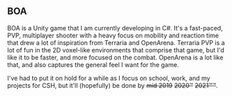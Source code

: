 ## **BOA**

BOA is a Unity game that I am currently developing in C#. It\'s a
fast-paced, PVP, multiplayer shooter with a heavy focus on mobility and
reaction time that drew a lot of inspiration from Terraria and
OpenArena. Terraria PVP is a lot of fun in the 2D voxel-like
environments that comprise that game, but I\'d like it to be faster, and
more focused on the combat. OpenArena is a lot like that, and also
captures the general feel I want for the game.

I\'ve had to put it on hold for a while as I focus on school, work, and
my projects for CSH, but it\'ll (hopefully) be done by ~~mid 2019~~
~~2020™~~ ~~2021™™~~.
